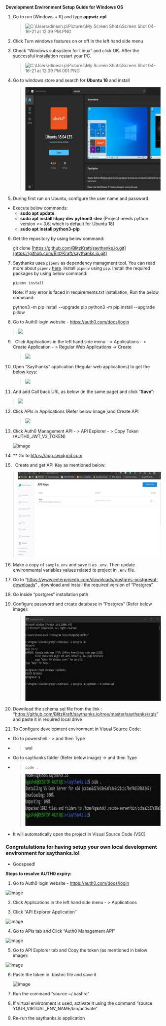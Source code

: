 ﻿**Development Environment Setup Guide for Windows OS**

1. Go to run (Windows + R) and type **appwiz.cpl**

   > ![C:\Users\dinesh.p\Pictures\My Screen Shots\Screen Shot 04-16-21 at 12.39 PM.PNG](Aspose.Words.a8e7dec5-037d-4b33-9c46-a86e9c3e100a.001.png)

2. Click Turn windows features on or off in the left hand side menu

3. Check “Windows subsystem for Linux” and click OK. After the successful installation restart your PC.

   > ![C:\Users\dinesh.p\Pictures\My Screen Shots\Screen Shot 04-16-21 at 12.39 PM 001.PNG](Aspose.Words.a8e7dec5-037d-4b33-9c46-a86e9c3e100a.002.png)

4. Go to windows store and search for **Ubuntu 18** and install

   > ![](Aspose.Words.a8e7dec5-037d-4b33-9c46-a86e9c3e100a.003.jpeg)

5. During first run on Ubuntu, configure the user name and password

- Execute below commands:
  - **sudo apt update**
  - **sudo apt install libpq-dev python3-dev** (Project needs python version <= 3.6, which is default for Ubuntu 18)
  - **sudo apt install python3-pip**

6. Get the repository by using below command:

   git clone [https://github.com/BlitzKraft/saythanks.io.git](https://github.com/BlitzKraft/saythanks.io.git)

7. Saythanks uses `pipenv` as dependency managment tool. You can read more about `pipenv` [here](https://realpython.com/pipenv-guide/). Install `pipenv` using `pip`. Install the required packages by using below command:
   ```
   pipenv install
   ```

   Note: If any error is faced in requirements.txt installation, Run the below command:

   python3 -m pip install --upgrade pip
   python3 -m pip install --upgrade pillow

8. Go to Auth0 login website - https://auth0.com/docs/login

> ![](Aspose.Words.a8e7dec5-037d-4b33-9c46-a86e9c3e100a.004.png)

9.  ` `Click Applications in the left hand side menu - > Applications - > Create Application - > Regular Web Applications -> Create

    > ![](Aspose.Words.a8e7dec5-037d-4b33-9c46-a86e9c3e100a.005.png)

10. Open “Saythanks” application (Regular web applications) to get the below keys:

    > ![](Aspose.Words.a8e7dec5-037d-4b33-9c46-a86e9c3e100a.006.png)

11. And add Call back URL as below (in the same page) and click “**Save**”:

> ![](Aspose.Words.a8e7dec5-037d-4b33-9c46-a86e9c3e100a.007.png)

12. Click APIs in Applications (Refer below image )and Create API

    > ![](Aspose.Words.a8e7dec5-037d-4b33-9c46-a86e9c3e100a.008.png)

13. Click Auth0 Management API - > API Explorer - > Copy Token (AUTH0_JWT_V2_TOKEN)

    ![image](https://user-images.githubusercontent.com/63831132/149557084-3da38b01-97ad-4fba-aa71-9c8a91bf1454.png)

14. \*\* Go to <https://app.sendgrid.com>

15. ` `Create and get API Key as mentioned below:

> ![](Aspose.Words.a8e7dec5-037d-4b33-9c46-a86e9c3e100a.009.jpeg)

16. Make a copy of `sample.env` and save it as `.env`. Then update environmental variables values related to project in `.env` file.

17. Go to “<https://www.enterprisedb.com/downloads/postgres-postgresql-downloads>” , download and install the required version of “Postgres”

18. Go inside “postgres” installation path
19. Configure password and create database in “Postgres” (Refer below image):

    > ![](Aspose.Words.a8e7dec5-037d-4b33-9c46-a86e9c3e100a.010.jpeg)

20. Download the schema.sql file from the link : “<https://github.com/BlitzKraft/saythanks.io/tree/master/saythanks/sqls>” and paste it in required local drive

21. To Configure development environment in Visual Source Code:

- Go to powershell - > and then Type
- > **wsl**
- Go to saythanks folder (Refer below image) -> and then Type
- > `code .`

  > ![](Aspose.Words.a8e7dec5-037d-4b33-9c46-a86e9c3e100a.011.jpeg)

- It will automatically open the project in Visual Source Code (VSC)

### Congratulations for having setup your own local development environment for saythanks.io!

- Godspeed!

**Steps to resolve AUTH0 expiry:**

1. Go to Auth0 login website - https://auth0.com/docs/login

![image](https://user-images.githubusercontent.com/63831132/149557335-1856e60c-cede-449a-bc97-8b3763728909.png)

2. Click Applications in the left hand side menu - > Applications

3. Click “API Explorer Application”

![image](https://user-images.githubusercontent.com/63831132/149557423-79bf9a7e-cac8-44c9-8a10-6eadb7de872d.png)

4. Go to APIs tab and Click “Auth0 Management API”

![image](https://user-images.githubusercontent.com/63831132/149557472-f50a5b5a-f6f4-47cb-9af5-a297b9ca07e3.png)

5. Go to API Explorer tab and Copy the token (as mentioned in below image):

![image](https://user-images.githubusercontent.com/63831132/149557543-654194f3-1b4c-4099-a0bc-8110332fbec2.png)

6. Paste the token in .bashrc file and save it

   ![image](https://user-images.githubusercontent.com/63831132/149557575-26436aea-cdac-4bc2-b8ba-f8ee99d1b22a.png)

7. Run the command “source ~/.bashrc”
8. If virtual environment is used, activate it using the command “source YOUR_VIRTUAL_ENV_NAME/bin/activate”
9. Re-run the saythanks.io application
